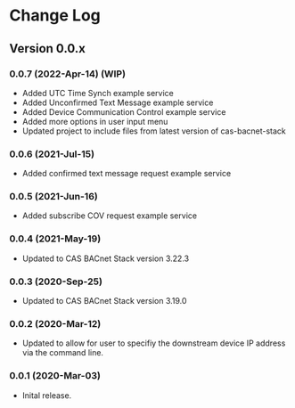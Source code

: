 # Change Log

## Version 0.0.x

### 0.0.7 (2022-Apr-14) (WIP)

- Added UTC Time Synch example service
- Added Unconfirmed Text Message example service
- Added Device Communication Control example service
- Added more options in user input menu
- Updated project to include files from latest version of cas-bacnet-stack

### 0.0.6 (2021-Jul-15)

- Added confirmed text message request example service

### 0.0.5 (2021-Jun-16)

- Added subscribe COV request example service

### 0.0.4 (2021-May-19)

- Updated to CAS BACnet Stack version 3.22.3

### 0.0.3 (2020-Sep-25)

- Updated to CAS BACnet Stack version 3.19.0

### 0.0.2 (2020-Mar-12)

- Updated to allow for user to specifiy the downstream device IP address via the command line.

### 0.0.1 (2020-Mar-03)

- Inital release.
